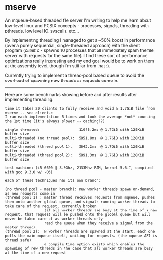 # mserve

An mqueue-based threaded file server I'm writing to help me learn about low-level linux and POSIX concepts - processes, signals, threading with pthreads, low level IO, syscalls, etc...

By implementing threading I managed to get a ~50% boost in performance (over a purely sequential, single-threaded approach) with the client program (*client.c* - spawns 10 processes that all immediately spam the file server with requests for the same file). I find these sort of performance optimizations really interesting and my end goal would be to work on them at the assembly level, though I'm still far from that :). 

Currently trying to implement a thread-pool based queue to avoid the overhead of spawning new threads as requests come in. 

---

Here are some benchmarks showing before and after results after implementing threading: 

```
time it takes 20 clients to fully receive and void a 1.7GiB file from mserve -- see client.c
I ran each implementation 5 times and took the average *not* counting the 1st time (it's always slower -- caching??)

single-threaded:                  11043.2ms @ 1.7GiB with 128KiB buffer size
multi-threaded (no thread pool):  5851.8ms  @ 1.7GiB with 128KiB buffer size
multi-threaded (thread pool 1):   5843.2ms  @ 1.7GiB with 128KiB buffer size
multi-threaded (thread pool 2):   5891.3ms  @ 1.7GiB with 128KiB buffer size

test machine: (i5 6600 @ 3.9Ghz, 2133Mhz RAM, kernel 5.6.7, compiled with gcc 9.3.0 w/ -O3) 

each of these techniques has its own branch: 

(no thread pool - master branch): new worker threads spawn on-demand, as new requests come in
(thread pool 1) : master thread receives requests from mqueue, pushes them onto another global queue, and signals running worker threads to take care of the request. currently broken
                  (if all worker threads are busy at the time of a new request, that request will be pushed onto the global queue but will never be taken care of as worker threads only 
                  read the queue when they receive a signal from the master thread)
(thread pool 2):  N worker threads are spawned at the start. each one polls the main mqueue itself, waiting for requests. (the mqueue API is thread safe)
                  a compile time option exists which enables the spawning of new threads in the case that all worker threads are busy at the time of a new request
```
